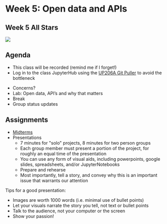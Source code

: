 # Week 5: Open data and APIs

## Week 5 All Stars

<a href="https://docs.google.com/presentation/d/1h_wf4D5y_ivu7K1eDKdMfaRjMh7CpQ9r9tEvsMFr8ZI/edit?usp=sharing" target="_blank"><img src="images/week5allstars.png"></a>

## Agenda
*   This class will be recorded (remind me if I forget!)
*   Log in to the class JupyterHub using the [UP206A Git Puller](https://jupyter.idre.ucla.edu/hub/user-redirect/git-pull?repo=https%3A%2F%2Fgithub.com%2Fyohman%2F22W-UP206A&urlpath=lab%2Ftree%2F22W-UP206A%2F&branch=master) to avoid the bottleneck
- Concerns?
- Lab: Open data, API’s and why that matters
- Break
- Group status updates

## Assignments
- [Midterms](../../Midterm%20and%20Finals)
- Presentations
  -  7 minutes for "solo" projects, 8 minutes for two person groups
  -  Each group member must present a portion of the project, for roughly an equal time of the presentation
  -  You can use any form of visual aids, including powerpoints, google slides, spreadsheets, and/or JupyterNotebooks
  -  Prepare and rehearse
  -  Most importantly, tell a story, and convey why this is an important issue that warrants our attention

Tips for a good presentation:
- Images are worth 1000 words (i.e. minimal use of bullet points)
- Let your visuals narrate the story you tell, not text or bullet points
- Talk to the audience, not your computer or the screen
- Show your passion!

